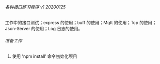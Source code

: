 ###### 各种接口练习程序 v1 20200125

工作中的接口测试；express 的使用；buff 的使用；Mqtt 的使用；Tcp 的使用；Json-Server 的使用；Log 日志的使用。

###### 准备工作

1.  使用 'npm install' 命令初始化项目
